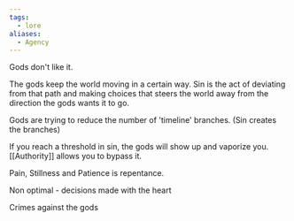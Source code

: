 ```yaml
---
tags:
  - lore
aliases:
  - Agency
---
```



Gods don't like it.

The gods keep the world moving in a certain way. Sin is the act of deviating from that path and making choices that steers the world away from the direction the gods wants it to go.

Gods are trying to reduce the number of 'timeline' branches. (Sin creates the branches)

If you reach a threshold in sin, the gods will show up and vaporize you. [[Authority]] allows you to bypass it.

Pain, Stillness and Patience is repentance. 

Non optimal - decisions made with the heart

Crimes against the gods